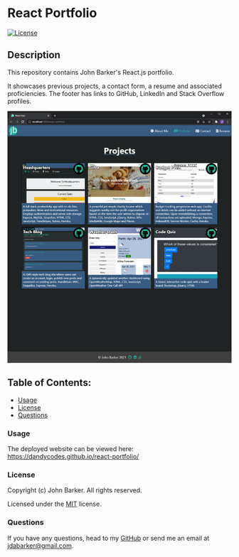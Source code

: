 # React Portfolio

[![License](https://img.shields.io/badge/License-MIT-yellow.svg)](https://opensource.org/licenses/MIT)

## Description

This repository contains John Barker's React.js portfolio.

It showcases previous projects, a contact form, a resume and associated proficiencies. The footer has links to GitHub, LinkedIn and Stack Overflow profiles.

![a screenshot of the deployed website](./assets/img/screenshot.png)

## Table of Contents:

- [Usage](#usage)
- [License](#license)
- [Questions](#questions)

### Usage

The deployed website can be viewed here: https://dandycodes.github.io/react-portfolio/

### License

Copyright (c) John Barker. All rights reserved.

Licensed under the [MIT](LICENSE) license.

### Questions

If you have any questions, head to my [GitHub](https://github.com/DandyCodes) or send me an email at jdabarker@gmail.com.
